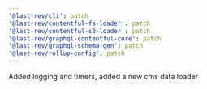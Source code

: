 ```yaml
---
'@last-rev/cli': patch
'@last-rev/contentful-fs-loader': patch
'@last-rev/contentful-s3-loader': patch
'@last-rev/graphql-contentful-core': patch
'@last-rev/graphql-schema-gen': patch
'@last-rev/rollup-config': patch
---
```


Added logging and timers, added a new cms data loader
